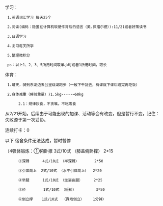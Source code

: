 学习：

     1.英语词汇学习 每天25个
     
     2.阅读(编码：隐匿在计算机软硬件背后的语言（美.佩措尔德）):11/21或者好策读书
     
     3.日语学习
     
     4.复习每天所学
     
     5.整理微积分
     
     ps：以上1、2、3、5所用时间取半小时或者1所用时间，取长
     
体育：

     1.晴天，骑到东湖边五公里绕湖跑步（一般下午就去，有课就下课后跑完再吃饭）
     
     2.身体减重（睡前重量）71.5kg-----→60kg   
         
          2.1：规律饮食，不贪嘴，不吃零食
          
 从2/21开始，后续由于可能出现的加课、活动等会有改变，但是暂行不变，记住：失败源于第一次妥协。
 
 连续打卡：0
          
          
 以下 宿舍条件无法达成，暂时暂停 
 
（4强体锻炼：①俯卧撑    3式/10式 （膝盖俯卧撑）   2*15
          
          ②深蹲      4式/10式 （半深蹲）       2*50
         
          ③引体向上  2式/10式 （水平引体向上）  2*20
          
          ④举腿      1式/10式 （坐姿曲腿）     2*25
          
          ⑤桥        1式/10式 （短桥）         3*50
          
          ⑥倒立撑    1式/10式  （靠墙倒立）    1分钟）
